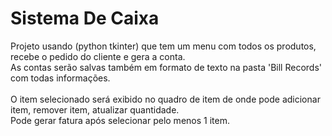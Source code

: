 # Sistema De Caixa 
Projeto usando (python tkinter) que tem um menu com todos os produtos, recebe o pedido do cliente e gera a conta.</br>
As contas serão salvas também em formato de texto na pasta 'Bill Records' com todas informações.</br>
</br>
O item selecionado será exibido no quadro de item de onde pode adicionar item, remover item, atualizar quantidade.</br>
Pode gerar fatura após selecionar pelo menos 1 item.
